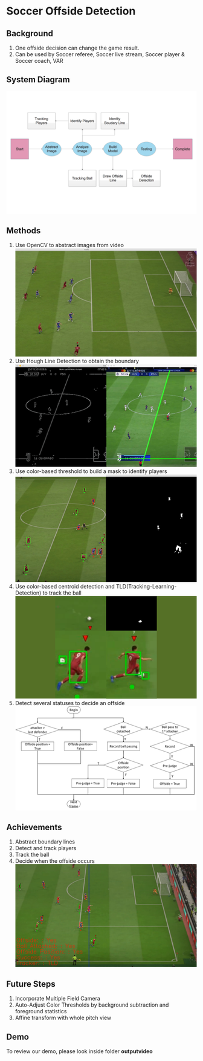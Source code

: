 # Soccer Offside Detection

## Background
1. One offside decision can change the game result.
2. Can be used by Soccer referee, Soccer live stream, Soccer player & Soccer coach, VAR

## System Diagram
![System Diagram](/Final_version/material/System.png)

## Methods
1. Use OpenCV to abstract images from video
![Original](/Final_version/material/Picture1.jpg)
2. Use Hough Line Detection to obtain the boundary 
![Hough](/Final_version/material/Picture2.png)
3. Use color-based threshold to build a mask to identify players
![Player](/Final_version/material/Picture3.png)
4. Use color-based centroid detection and TLD(Tracking-Learning-Detection) to track the ball
![Ball](/Final_version/material/Picture4.png)
5. Detect several statuses to decide an offside
![Algorithm](/Final_version/material/Picture5.png)

## Achievements
1. Abstract boundary lines
2. Detect and track players
3. Track the ball
4. Decide when the offside occurs
![Result](/Final_version/material/Picture6.png)

## Future Steps
1. Incorporate Multiple Field Camera
2. Auto-Adjust Color Thresholds by background subtraction and foreground statistics
3. Affine transform with whole pitch view

## Demo
To review our demo, please look inside folder **outputvideo**

